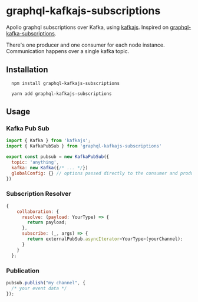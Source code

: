 # graphql-kafkajs-subscriptions

Apollo graphql subscriptions over Kafka, using [kafkajs](https://github.com/tulios/kafkajs). Inspired on [graphql-kafka-subscriptions](https://github.com/ancashoria/graphql-kafka-subscriptions).

There's one producer and one consumer for each node instance. Communication happens over a single kafka topic.

## Installation

```shell
  npm install graphql-kafkajs-subscriptions
```

```shell
  yarn add graphql-kafkajs-subscriptions
```

## Usage

### Kafka Pub Sub

```javascript
import { Kafka } from 'kafkajs';
import { KafkaPubSub } from 'graphql-kafkajs-subscriptions'

export const pubsub = new KafkaPubSub({
  topic: 'anything',
  kafka: new Kafka({/* ... */})
  globalConfig: {} // options passed directly to the consumer and producer
})
```

### Subscription Resolver

```javascript
{
    collaboration: {
      resolve: (payload: YourType) => {
        return payload;
      },
      subscribe: (_, args) => {
        return externalPubSub.asyncIterator<YourType>(yourChannel);
      }
    }
  };
```

### Publication

```javascript
pubsub.publish("my channel", {
  /* your event data */
});
```
